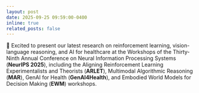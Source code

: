 ```yaml
---
layout: post
date: 2025-09-25 09:59:00-0400
inline: true
related_posts: false
---
```


📑 Excited to present our latest research on reinforcement learning, vision-language reasoning, and AI for healthcare at the Workshops of the Thirty-Ninth Annual Conference on Neural Information Processing Systems (**NeurIPS 2025**), including the Aligning Reinforcement Learning Experimentalists and Theorists (**ARLET**), Multimodal Algorithmic Reasoning (**MAR**), GenAI for Health (**GenAI4Health**), and Embodied World Models for Decision Making (**EWM**) workshops.

